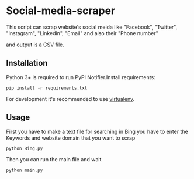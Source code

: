 # Social-media-scraper

This script can scrap website's social meida like "Facebook", "Twitter", "Instagram", "Linkedin", "Email" and also their "Phone number"

and output is a CSV file.

## Installation
Python 3+ is required to run PyPI Notifier.Install requirements:

    pip install -r requirements.txt

For development it's recommended to use [virtualenv](https://virtualenv.pypa.io).

## Usage

First you have to make a text file for searching in Bing you have to enter the Keywords and website domain that you want to scrap

```
python Bing.py
```
Then you can run the main file and wait

```
python main.py
```

